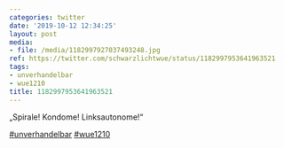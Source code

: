 ```yaml
---
categories: twitter
date: '2019-10-12 12:34:25'
layout: post
media:
- file: /media/1182997927037493248.jpg
ref: https://twitter.com/schwarzlichtwue/status/1182997953641963521
tags:
- unverhandelbar
- wue1210
title: 1182997953641963521
---
```

„Spirale! Kondome! Linksautonome!“

[#unverhandelbar](/t/unverhandelbar) [#wue1210](/t/wue1210)  
